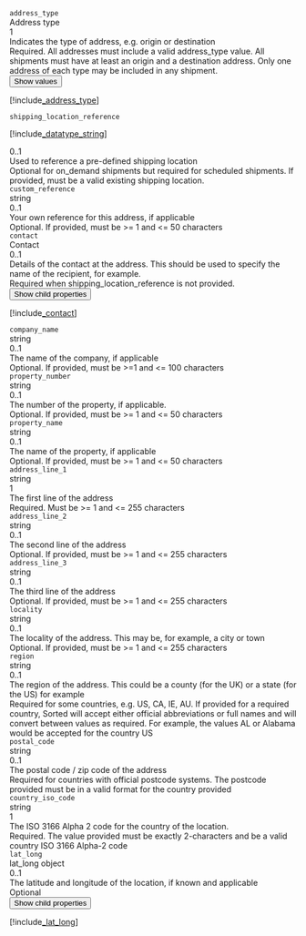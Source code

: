 <div class="property">
    <div class="name"><code>address_type</code></div>
    <div class="type">Address type</div>
    <div class="occurs">1</div>
    <div class="description">Indicates the type of address, e.g. origin or destination	</div>
    <div class="validation">Required. All addresses must include a valid address_type value. All shipments must have at least an origin and a destination address. Only one address of each type may be included in any shipment.</div>     
    <div class="dropdown"> 
        <button onclick="dropFunction(this)">Show values</button>
        <div class="dropdown-content">

[!include[_address_type](_address_type.md)]
</div>
    </div>              
</div>
<div class="property">
    <div class="name"><code>shipping_location_reference</code></div>
    <div class="type">

[!include[_datatype_string](_datatype_string.md)]
</div>
    <div class="occurs">0..1</div>
    <div class="description">Used to reference a pre-defined shipping location	</div>
    <div class="validation">Optional for on_demand shipments but required for scheduled shipments. If provided, must be a valid existing shipping location.</div>
</div>
<div class="property">
    <div class="name"><code>custom_reference</code></div>
    <div class="type">string</div>
    <div class="occurs">0..1</div>
    <div class="description">Your own reference for this address, if applicable</div>
    <div class="validation">Optional. If provided, must be &gt;= 1 and &lt;= 50 characters</div>
</div>
<div class="property">
    <div class="name"><code>contact</code></div>
    <div class="type">Contact</div>
    <div class="occurs">0..1</div>
    <div class="description">Details of the contact at the address. This should be used to specify the name of the recipient, for example.	</div>
    <div class="validation">Required when shipping_location_reference is not provided.</div>     
    <div class="dropdown"> 
        <button onclick="dropFunction(this)">Show child properties</button>
        <div class="dropdown-content">

[!include[_contact](_contact.md)]
</div>
    </div>              
</div>
<div class="property">
    <div class="name"><code>company_name</code></div>
    <div class="type">string</div>
    <div class="occurs">0..1</div>
    <div class="description">The name of the company, if applicable	</div>
    <div class="validation">Optional. If provided, must be &gt;=1 and &lt;= 100 characters</div>
</div>
<div class="property">
    <div class="name"><code>property_number</code></div>
    <div class="type">string</div>
    <div class="occurs">0..1</div>
    <div class="description">The number of the property, if applicable.	</div>
    <div class="validation">Optional. If provided, must be &gt;= 1 and &lt;= 50 characters</div>
</div>
<div class="property">
    <div class="name"><code>property_name</code></div>
    <div class="type">string</div>
    <div class="occurs">0..1</div>
    <div class="description">The name of the property, if applicable</div>
    <div class="validation">Optional. If provided, must be &gt;= 1 and &lt;= 50 characters</div>
</div>
<div class="property">
    <div class="name"><code>address_line_1</code></div>
    <div class="type">string</div>
    <div class="occurs">1</div>
    <div class="description">The first line of the address</div>
    <div class="validation">Required. Must be &gt;= 1 and &lt;= 255 characters</div>
</div>
<div class="property">
    <div class="name"><code>address_line_2</code></div>
    <div class="type">string</div>
    <div class="occurs">0..1</div>
    <div class="description">The second line of the address</div>
    <div class="validation">Optional. If provided, must be &gt;= 1 and &lt;= 255 characters</div>
</div>
<div class="property">
    <div class="name"><code>address_line_3</code></div>
    <div class="type">string</div>
    <div class="occurs">0..1</div>
    <div class="description">The third line of the address</div>
    <div class="validation">Optional. If provided, must be &gt;= 1 and &lt;= 255 characters</div>
</div>
<div class="property">
    <div class="name"><code>locality</code></div>
    <div class="type">string</div>
    <div class="occurs">0..1</div>
    <div class="description">The locality of the address. This may be, for example, a city or town</div>
    <div class="validation">Optional. If provided, must be &gt;= 1 and &lt;= 255 characters</div>
</div>
<div class="property">
    <div class="name"><code>region</code></div>
    <div class="type">string</div>
    <div class="occurs">0..1</div>
    <div class="description">The region of the address. This could be a county (for the UK) or a state (for the US) for example</div>
    <div class="validation">Required for some countries, e.g. US, CA, IE, AU. If provided for a required country, Sorted will accept either official abbreviations or full names and will convert between values as required. For example, the values AL or Alabama would be accepted for the country US</div>
</div>
<div class="property">
    <div class="name"><code>postal_code</code></div>
    <div class="type">string</div>
    <div class="occurs">0..1</div>
    <div class="description">The postal code / zip code of the address</div>
    <div class="validation">Required for countries with official postcode systems. The postcode provided must be in a valid format for the country provided</div>
</div>
<div class="property">
    <div class="name"><code>country_iso_code</code></div>
    <div class="type">string</div>
    <div class="occurs">1</div>
    <div class="description">The ISO 3166 Alpha 2 code for the country of the location.	</div>
    <div class="validation">Required. The value provided must be exactly 2-characters and be a valid country ISO 3166 Alpha-2 code</div>
</div>
<div class="property">
    <div class="name"><code>lat_long</code></div>
    <div class="type">lat_long object</div>
    <div class="occurs">0..1</div>
    <div class="description">The latitude and longitude of the location, if known and applicable</div>
    <div class="validation">Optional</div>     
    <div class="dropdown"> 
        <button onclick="dropFunction(this)">Show child properties</button>
        <div class="dropdown-content">

[!include[_lat_long](_lat_long.md)]
</div>
    </div>              
</div>